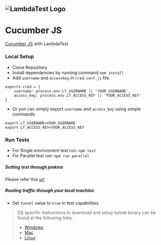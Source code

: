 ![LambdaTest Logo](https://www.lambdatest.com/static/images/logo.svg)
---

# Cucumber JS
[Cucumber JS](https://www.npmjs.com/package/selenium-cucumber-js) with LambdaTest


### Local Setup
- Clone Repository
- Install dependencies by running command
```npm install```
- Add `username` and `accesskey` in `cred.conf.js` file.
```
exports.cred = {
	username: process.env.LT_USERNAME || 'YOUR_USERNAME',
	access_key: process.env.LT_ACCESS_KEY || 'YOUR_ACCESS_KEY'
}
```
- Or yon can simply export `username` and `access_key` using simple commands
```
export LT_USERNAME=YOUR_USERNAME
export LT_ACCESS_KEY=YOUR_ACCESS_KEY
```

### Run Tests
- For Single environment test run: `npm test`
- For Parallel test run: `npm run parallel`

##### Setting test through jenkins
Please refer this [url](https://www.lambdatest.com/support/docs/display/TD/Selenium+with+Jenkins)
#####  Routing traffic through your local machine
- Set `tunnel` value to `true` in test capabilities
> OS specific instructions to download and setup tunnel binary can be found at the following links.
>    - [Windows](https://www.lambdatest.com/support/docs/display/TD/Local+Testing+For+Windows)
>    - [Mac](https://www.lambdatest.com/support/docs/display/TD/Local+Testing+For+MacOS)
>    - [Linux](https://www.lambdatest.com/support/docs/display/TD/Local+Testing+For+Linux)




